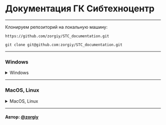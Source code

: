 # Документация ГК Сибтехноцентр



___
Клонируем репозиторий на локальную машину:

```
https://github.com/zorgiy/STC_documentation.git
```
```
git clone git@github.com:zorgiy/STC_documentation.git
```
___
### Windows
<details><summary>Windows</summary>

Устанавливаем виртуальное окружение:

```
python -m venv env
```
Активируем виртуальное окружение:

```
source env/Scripts/activate
```
Установить зависимости из файла requirements.txt:
```
python -m pip install --upgrade pip
```
```
pip install -r requirements.txt
```

Выполнить миграции:

```
python manage.py migrate
```

Запустить проект:

```
python manage.py runserver localhost:80
```
</details>

___
### MacOS, Linux
<details><summary>MacOS, Linux</summary>

Устанавливаем виртуальное окружение:

```
python3 -m venv env
```
Активируем виртуальное окружение:

```
source env/bin/activate
```



Установить зависимости из файла requirements.txt:
```
python3 -m pip install --upgrade pip
```
```
pip install -r requirements.txt
```

Выполнить миграции:

```
python3 manage.py migrate
```

Запустить проект:

```
python3 manage.py runserver localhost:80
```
</details>

___
#### Автор: [@zorgiy](https://github.com/zorgiy)